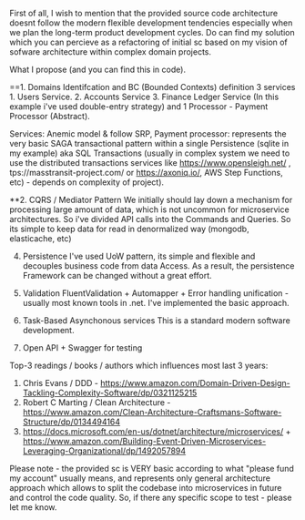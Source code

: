 First of all, I wish to mention that the provided source code architecture doesnt follow  the modern flexible development tendencies especially when we plan the long-term product development cycles.  Do can find my solution which you can percieve as a refactoring of initial sc based on my vision of sofware architecture within complex domain projects.

What I propose (and you can find this in code).

==1. Domains Identifcation and BC (Bounded Contexts) definition
3 services 1. Users Service. 2. Accounts Service 3. Finance Ledger Service (In this example i've used double-entry strategy) and 
1 Processor - Payment Processor (Abstract).

Services: Anemic model & follow SRP, 
Payment processor: represents the very basic SAGA transactional pattern within a single Persistence (sqlite in my example) aka SQL Transactions (usually in complex system we need to use the distributed transactions services like https://www.opensleigh.net/ , tps://masstransit-project.com/ or https://axoniq.io/, AWS Step Functions, etc) - depends on complexity of project).

**2. CQRS / Mediator Pattern
We initially should lay down a mechanism for processing large amount of data, which is not uncommon for microservice architectures. So i've divided API calls into the Commands and Queries. So its simple to keep data for read in denormalized way (mongodb, elasticache, etc)

4. Persistence
I've used UoW pattern, its simple and flexible and decouples business code from data Access. As a result, the persistence Framework can be changed without a great effort.


4. Validation
 FluentValidation + Automapper + Error handling unification - usually most known tools in .net. I've implemented the basic approach.

5. Task-Based Asynchonous services 
This is a standard modern software development.

6. Open API + Swagger for testing

Top-3 readings / books / authors which influences most last 3 years:
1. Chris Evans / DDD - https://www.amazon.com/Domain-Driven-Design-Tackling-Complexity-Software/dp/0321125215
2. Robert C Marting / Clean Architecture - https://www.amazon.com/Clean-Architecture-Craftsmans-Software-Structure/dp/0134494164
3. https://docs.microsoft.com/en-us/dotnet/architecture/microservices/  + https://www.amazon.com/Building-Event-Driven-Microservices-Leveraging-Organizational/dp/1492057894

Please note - the provided sc is VERY basic according to what "please fund my account" usually means, and represents only general architecture approach which allows to split the codebase into microservices in future and control the code quality. So, if there any specific scope to test - please let me know.
